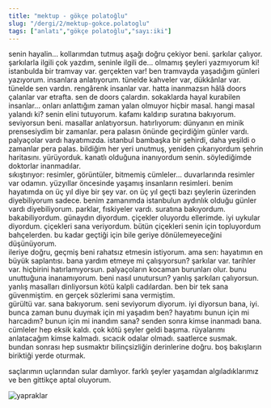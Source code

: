 ```yaml
---
title: "mektup - gökçe polatoğlu"
slug: "/dergi/2/mektup-gokce.polatoglu"
tags: ["anlatı","gökçe polatoğlu","sayı:iki"]
---
```

senin hayalin... kollarımdan tutmuş aşağı doğru çekiyor beni. şarkılar
çalıyor. şarkılarla ilgili çok yazdım, seninle ilgili de... olmamış
şeyleri yazmıyorum ki! istanbulda bir tramvay var. gerçekten var! ben
tramvayda yaşadığım günleri yazıyorum. insanlara anlatıyorum. tünelde
kahveler var, dükkânlar var. tünelde sen vardın. rengârenk insanlar var.
hatta inanmazsın hâlâ doors çalanlar var etrafta. sen de doors çalardın.
sokaklarda hayal kurabilen insanlar... onları anlattığım zaman yalan
olmuyor hiçbir masal. hangi masal yalandı ki? senin elini tutuyorum.
kafamı kaldırıp suratına bakıyorum. seviyorsun beni. masallar
anlatıyorsun. hatırlıyorum: dünyanın en minik prensesiydim bir zamanlar.
pera palasın önünde geçirdiğim günler vardı. palyaçolar vardı
hayatımızda. istanbul bambaşka bir şehirdi, daha yeşildi o zamanlar pera
palas. bildiğim her yeri unutmuş, yeniden çıkarıyordum şehrin
haritasını. yürüyorduk. kanatlı olduğuna inanıyordum senin. söylediğimde
doktorlar inanmadılar.  
sıkıştırıyor: resimler, görüntüler, bitmemiş cümleler... duvarlarında
resimler var odamın. yüzyıllar öncesinde yaşamış insanların resimleri.
benim hayatımda on üç yıl diye bir şey var. on üç yıl geçti bazı
şeylerin üzerinden diyebiliyorum sadece. benim zamanımda istanbulun
aydınlık olduğu günler vardı diyebiliyorum. parklar, fıskiyeler vardı.
suratına bakıyordum. bakabiliyordum. günaydın diyordum. çiçekler
oluyordu ellerimde. iyi uykular diyordum. çiçekleri sana veriyordum.
bütün çiçekleri senin için topluyordum bahçelerden. bu kadar geçtiği
için bile geriye dönülemeyeceğini düşünüyorum.  
ileriye doğru, geçmiş beni rahatsız etmesin istiyorum. ama sen:
hayatımın en büyük saplantısı. bana yardım etmeye mi çalışıyorsun?
şarkılar var. tarihler var. hiçbirini hatırlamıyorsun. palyaçoların
kocaman burunları olur. bunu unuttuğuna inanamıyorum. beni nasıl
unutursun? yanlış şarkıları çalıyorsun. yanlış masalları dinliyorsun
kötü kalpli cadılardan. ben bir tek sana güvenmiştim. en gerçek
sözlerimi sana vermiştim.  
gürültü var. sana bakıyorum. seni seviyorum diyorum. iyi diyorsun bana,
iyi. bunca zaman bunu duymak için mi yaşadım ben? hayatımı bunun için mi
harcadım? bunun için mi inandım sana? senden sonra kimse inanmadı bana.
cümleler hep eksik kaldı. çok kötü şeyler geldi başıma. rüyalarımı
anlatacağım kimse kalmadı. sıcacık odalar olmadı. saatlerce susmak.
bundan sonrası hep susmaktır bilinçsizliğin derinlerine doğru. boş
bakışların biriktiği yerde oturmak.

saçlarımın uçlarından sular damlıyor. farklı şeyler yaşamdan
algıladıklarımız ve ben gittikçe aptal oluyorum.

![yapraklar](/img/ky02_31_zaferyalcinpinar.jpg)

